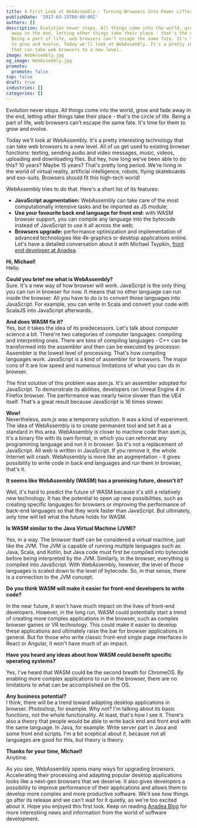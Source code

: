 ```yaml
---
title: A First Look at WebAssembly - Turning Browsers Into Power Lifters
publishDate: '2017-03-15T00:00:00Z'
authors: []
description: Evolution never stops. All things come into the world, grow and fade
  away in the end, letting other things take their place - that's the circle of life.
  Being a part of life, web browsers can't escape the same fate. It's time for them
  to grow and evolve. Today we'll look at WebAssembly. It's a pretty interesting technology
  that can take web browsers to a new level.
image: WebAssembly.jpg
og_image: WebAssembly.jpg
promote:
  promote: false
top: false
draft: true
industries: []
categories: []
---
```

Evolution never stops. All things come into the world, grow and fade away in the end, letting other things take their place - that's the circle of life. Being a part of life, web browsers can't escape the same fate. It's time for them to grow and evolve.

Today we'll look at WebAssembly. It's a pretty interesting technology that can take web browsers to a new level. All of us get used to existing browser functions: texting, sending audio and video messages, music, videos, uploading and downloading files. But hey, how long we've been able to do this? 10 years? Maybe 15 years? That's pretty long period. We're living in the world of virtual reality, artificial intelligence, robots, flying skateboards and exo-suits. Browsers should fit this high-tech world!

WebAssembly tries to do that. Here's a short list of its features:

* **JavaScript augmentation:** WebAssembly can take care of the most computationally intensive tasks and be imported as JS module;
* **Use your favourite back end language for front end:** with WASM browser support, you can compile any language into the bytecode instead of JavaScript to use it all across the web;
* **Browsers upgrade:** performance optimization and implementation of advanced technologies like 4k-graphics or desktop applications online.
Let's have a detailed conversation about it with Michael Tsypkin, [front end developer at Anadea](https://anadea.info/services/web-development/front-end).

**Hi, Michael!**<br>
Hello.

**Could you brief me what is WebAssembly?**<br>
Sure. It's a new way of how browser will work. JavaScript is the only thing you can run in browser for now. It means that no other language can run inside the browser. All you have to do is to convert those languages into JavaScript. For example, you can write in Scala and convert your code with ScalaJS into JavaScript afterwards.

**And does WASM fix it?**<br>
Yes, but it takes the idea of its predecessors. Let's talk about computer science a bit.
There're two categories of computer languages: compiling and interpreting ones. There are tons of compiling languages - C++ can be transformed into the assembler and then can be executed by processor. Assembler is the lowest level of processing. That's how compiling languages work. JavaScript is a kind of assembler for browsers. The major cons of it are low speed and numerous limitations of what you can do in browser.

The first solution of this problem was asm.js. It's an assembler adopted for JavaScript. To demonstrate its abilities, developers ran Unreal Engine 4 in Firefox browser. The performance was nearly twice slower than the UE4 itself. That's a great result because JavaScript is 16 times slower.

**Wow!**<br>
Nevertheless, asm.js was a temporary solution. It was a kind of experiment. The idea of WebAssembly is to create permanent tool and set it as a standard in this area. WebAssembly is closer to machine code than asm.js, it's a binary file with its own format, in which you can reformat any programming language and run it in browser. So it's not a replacement of JavaScript. All web is written in JavaScript. If you remove it, the whole Internet will crash. WebAssembly is more like an augmentation - it gives possibility to write code in back end languages and run them in browser, that's it.

**It seems like WebAssembly (WASM) has a promising future, doesn't it?**

Well, it's hard to predict the future of WASM because it's still a relatively new technology. It has the potential to open up new possibilities, such as creating specific languages for browsers or improving the performance of back-end languages so that they work faster than JavaScript. But ultimately, only time will tell what the future holds for WASM.

**Is WASM similar to the Java Virtual Machine (JVM)?**

Yes, in a way. The browser itself can be considered a virtual machine, just like the JVM. The JVM is capable of running multiple languages such as Java, Scala, and Kotlin, but Java code must first be compiled into bytecode before being interpreted by the JVM. Similarly, in the browser, everything is compiled into JavaScript. With WebAssembly, however, the level of those languages is scaled down to the level of bytecode. So, in that sense, there is a connection to the JVM concept.

**Do you think WASM will make it easier for front-end developers to write code?**

In the near future, it won't have much impact on the lives of front-end developers. However, in the long run, WASM could potentially start a trend of creating more complex applications in the browser, such as complex browser games or VR technology. This could make it easier to develop these applications and ultimately raise the bar for browser applications in general. But for those who write classic front-end single page interfaces in React or Angular, it won't have much of an impact.

**Have you heard any ideas about how WASM could benefit specific operating systems?**

Yes, I've heard that WASM could be the second breath for ChromeOS. By enabling more complex applications to run in the browser, there are no limitations to what can be accomplished on the OS.

**Any business potential?**<br>
I think, there will be a trend toward adapting desktop applications in browser. Photoshop, for example. Why not? I'm talking about its basic functions, not the whole functionality. At least, that's how I see it. There's also a theory that people would be able to write back end and front end with the same language. In Java, for example. Write server part in Java and some front end scripts. I'm a bit sceptical about it, because not all languages are good for this, but theory is theory.

**Thanks for your time, Michael!**<br>
Anytime.

As you see, WebAssembly opens many ways for upgrading browsers. Accelerating their processing and adapting popular desktop applications looks like a next-gen browsers that we deserve. It also gives developers a possibility to improve performance of their applications and allows them to develop more complex and more productive software. We'll see how things go after its release and we can't wait for it quietly, as we're too excited about it. Hope you enjoyed this first look. Keep on reading [Anadea Blog](https://anadea.info/blog) for more interestiing news and information from the world of software development.
